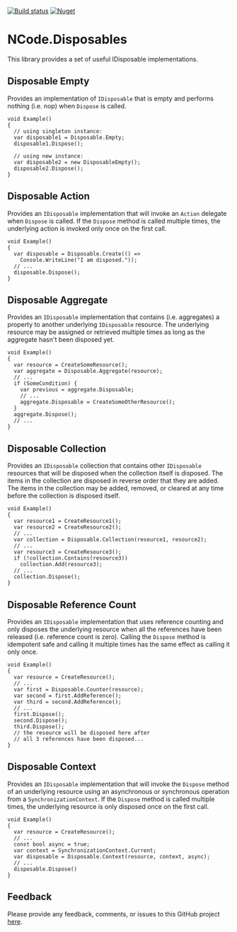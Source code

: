 [![Build status](https://img.shields.io/teamcity/https/teamcity.bixbots.com/s/NCodeDisposables_Build.svg?label=TeamCity)](https://teamcity.bixbots.com/viewType.html?buildTypeId=NCodeDisposables_Build&guest=1)
[![Nuget](https://img.shields.io/nuget/v/NCode.Disposables.svg)](https://www.nuget.org/packages/NCode.Disposables/)

# NCode.Disposables
This library provides a set of useful IDisposable implementations.

## Disposable Empty
Provides an implementation of `IDisposable` that is empty and performs nothing (i.e. nop) when `Dispose` is called.

```
void Example()
{
  // using singleton instance:
  var disposable1 = Disposable.Empty;
  disposable1.Dispose();

  // using new instance:
  var disposable2 = new DisposableEmpty();
  disposable2.Dispose();
}
```

## Disposable Action
Provides an `IDisposable` implementation that will invoke an `Action` delegate when `Dispose` is called. If the `Dispose` method is called multiple times, the underlying action is invoked only once on the first call.

```
void Example()
{
  var disposable = Disposable.Create(() =>
    Console.WriteLine("I am disposed."));
  // ...
  disposable.Dispose();
}
```

## Disposable Aggregate
Provides an `IDisposable` implementation that contains (i.e. aggregates) a property to another underlying `IDisposable` resource. The underlying resource may be assigned or retrieved multiple times as long as the aggregate hasn't been disposed yet.

```
void Example()
{
  var resource = CreateSomeResource();
  var aggregate = Disposable.Aggregate(resource);
  // ...
  if (SomeCondition) {
    var previous = aggregate.Disposable;
    // ...
    aggregate.Disposable = CreateSomeOtherResource();
  }
  aggregate.Dispose();
  // ...
}
```

## Disposable Collection
Provides an `IDisposable` collection that contains other `IDisposable` resources that will be disposed when the collection itself is disposed. The items in the collection are disposed in reverse order that they are added. The items in the collection may be added, removed, or cleared at any time before the collection is disposed itself.

```
void Example()
{
  var resource1 = CreateResource1();
  var resource2 = CreateResource2();
  // ...
  var collection = Disposable.Collection(resource1, resource2);
  // ...
  var resource3 = CreateResource3();
  if (!collection.Contains(resource3))
    collection.Add(resource3);
  // ...
  collection.Dispose();
}
```

## Disposable Reference Count
Provides an `IDisposable` implementation that uses reference counting and only disposes the underlying resource when all the references have been released (i.e. reference count is zero). Calling the `Dispose` method is idempotent safe and calling it multiple times has the same effect as calling it only once.

```
void Example()
{
  var resource = CreateResource();
  // ...
  var first = Disposable.Counter(resource);
  var second = first.AddReference();
  var third = second.AddReference();
  // ...
  first.Dispose();
  second.Dispose();
  third.Dispose();
  // the resource will be disposed here after
  // all 3 references have been disposed...
}
```

## Disposable Context
Provides an `IDisposable` implementation that will invoke the `Dispose` method of an underlying resource using an asynchronous or synchronous operation from a `SynchronizationContext`. If the `Dispose` method is called multiple times, the underlying resource is only disposed once on the first call.

```
void Example()
{
  var resource = CreateResource();
  // ...
  const bool async = true;
  var context = SynchronizationContext.Current;
  var disposable = Disposable.Context(resource, context, async);
  // ...
  disposable.Dispose()
}
```

## Feedback
Please provide any feedback, comments, or issues to this GitHub project [here][issues].

[issues]: https://github.com/NCodeGroup/NCode.Disposables/issues
